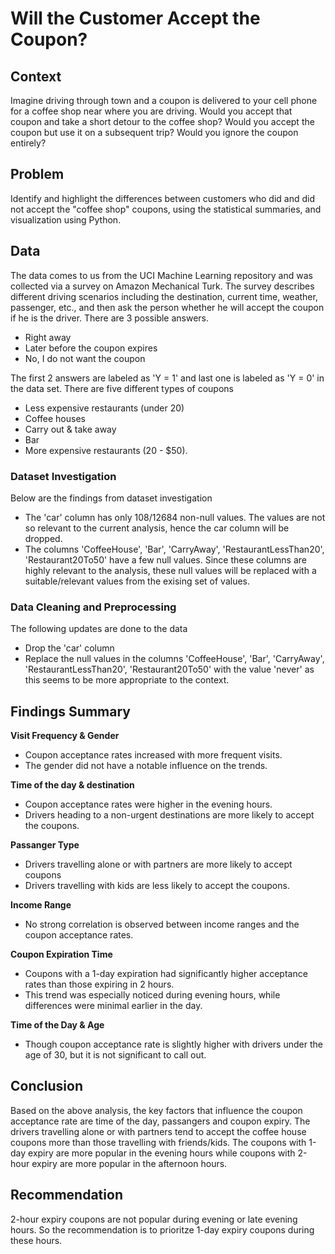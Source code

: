 # Will the Customer Accept the Coupon?

## Context
Imagine driving through town and a coupon is delivered to your cell phone for a coffee shop near where you are driving. Would you accept that coupon and take a short detour to the coffee shop? Would you accept the coupon but use it on a subsequent trip? Would you ignore the coupon entirely?

## Problem
Identify and highlight the differences between customers who did and did not accept the "coffee shop" coupons, using the statistical summaries, and visualization using Python.

## Data
The data comes to us from the UCI Machine Learning repository and was collected via a survey on Amazon Mechanical Turk. The survey describes different driving scenarios including the destination, current time, weather, passenger, etc., and then ask the person whether he will accept the coupon if he is the driver. 
There are 3 possible answers.

* Right away
* Later before the coupon expires
* No, I do not want the coupon

The first 2 answers are labeled as 'Y = 1' and last one is labeled as 'Y = 0' in the data set. 
There are five different types of coupons 
* Less expensive restaurants (under 20)
* Coffee houses
* Carry out & take away
* Bar
* More expensive restaurants (20 - $50).

### Dataset Investigation
Below are the findings from dataset investigation

* The 'car' column has only 108/12684 non-null values. The values are not so relevant to the current analysis, hence the car column will be dropped.
* The columns 'CoffeeHouse', 'Bar', 'CarryAway', 'RestaurantLessThan20', 'Restaurant20To50' have a few null values. Since these columns are highly relevant to the analysis, these null values will be replaced with a suitable/relevant values from the exising set of values.

### Data Cleaning and Preprocessing
The following updates are done to the data

* Drop the 'car' column
* Replace the null values in the columns 'CoffeeHouse', 'Bar', 'CarryAway', 'RestaurantLessThan20', 'Restaurant20To50' with the value 'never' as this seems to be more appropriate to the context.

## Findings Summary
**Visit Frequency & Gender**

* Coupon acceptance rates increased with more frequent visits.
* The gender did not have a notable influence on the trends.

**Time of the day & destination**

* Coupon acceptance rates were higher in the evening hours.
* Drivers heading to a non-urgent destinations are more likely to accept the coupons.

**Passanger Type**

* Drivers travelling alone or with partners are more likely to accept coupons
* Drivers travelling with kids are less likely to accept the coupons.

**Income Range**

* No strong correlation is observed between income ranges and the coupon acceptance rates.

**Coupon Expiration Time**

* Coupons with a 1-day expiration had significantly higher acceptance rates than those expiring in 2 hours.
* This trend was especially noticed during evening hours, while differences were minimal earlier in the day.

**Time of the Day & Age**

* Though coupon acceptance rate is slightly higher with drivers under the age of 30, but it is not significant to call out.

## Conclusion
Based on the above analysis, the key factors that influence the coupon acceptance rate are time of the day, passangers and coupon expiry. The drivers travelling alone or with partners tend to accept the coffee house coupons more than those travelling with friends/kids. The coupons with 1-day expiry are more popular in the evening hours while coupons with 2-hour expiry are more popular in the afternoon hours.

## Recommendation
2-hour expiry coupons are not popular during evening or late evening hours. So the recommendation is to prioritze 1-day expiry coupons during these hours. 
